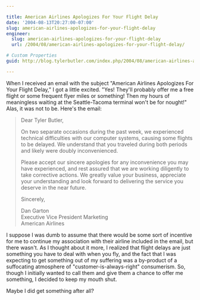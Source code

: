 ```yaml
---

title: American Airlines Apologizes For Your Flight Delay
date: '2004-08-13T20:27:00-07:00'
slug: american-airlines-apologizes-for-your-flight-delay
engineer:
  slug: american-airlines-apologizes-for-your-flight-delay
  url: /2004/08/american-airlines-apologizes-for-your-flight-delay/

# Custom Properties
guid: http://blog.tylerbutler.com/index.php/2004/08/american-airlines-apologizes-for-your-flight-delay/

---
```


When I received an email with the subject "American Airlines Apologizes For
Your Flight Delay," I got a little excited. "Yes! They'll probably offer me a
free flight or some frequent flyer miles or something! Then my hours of
meaningless waiting at the Seattle-Tacoma terminal won't be for nought!" Alas,
it was not to be. Here's the email:

> Dear Tyler Butler,
>
> On two separate occasions during the past week, we experienced technical
difficulties with our computer systems, causing some flights to be delayed. We
understand that you traveled during both periods and likely were doubly
inconvenienced.
>
> Please accept our sincere apologies for any inconvenience you may have
experienced, and rest assured that we are working diligently to take
corrective actions. We greatly value your business, appreciate your
understanding and look forward to delivering the service you deserve in the
near future.
>
> Sincerely,
>
> Dan Garton  
> Executive Vice President Marketing  
> American Airlines
  
I suppose I was dumb to assume that there would be some sort of incentive for
me to continue my association with their airline included in the email, but
there wasn't. As I thought about it more, I realized that flight delays are
just something you have to deal with when you fly, and the fact that I was
expecting to get something out of my suffering was a by-product of a
suffocating atmosphere of "customer-is-always-right" consumerism. So, though I
initially wanted to call them and give them a chance to offer me something, I
decided to keep my mouth shut.

Maybe I did get something after all?
